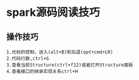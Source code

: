 # spark源码阅读技巧

## 操作技巧
```textmate
1.光标的控制，进入(alt+B)和后退(opt+cmd+LR)
2.代码行数,ctrl+G
3.查看当前Structure(ctrl+f12)或者打开Structure面板
4.查看接口的继承实现关系ctrl+H
```